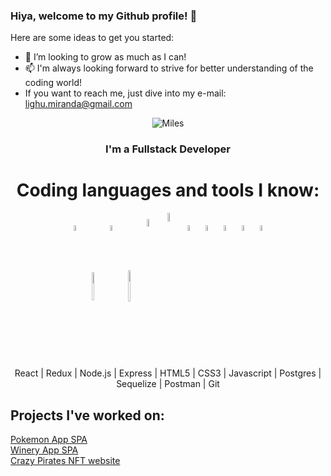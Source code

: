 ### Hiya, welcome to my Github profile! 👋

Here are some ideas to get you started:

- 🌱 I’m looking to grow as much as I can!
- 📫 I'm always looking forward to strive for better understanding of the coding world!
- If you want to reach me, just dive into my e-mail: lighu.miranda@gmail.com

</div>
<div align="center">
<img src="https://thumbs.gfycat.com/UnawareScentedHoopoe-size_restricted.gif" alt="Miles" />
  </div>
<div align="center"><h3>I'm a Fullstack Developer</h3></div>

<div align="center"><h1>Coding languages and tools I know:</h1></div>
<p align="center">
  <img width="5%" align="center" src="https://www.vectorlogo.zone/logos/reactjs/reactjs-icon.svg">
  <img width="5%" align="center" height="45" src="https://cdn.worldvectorlogo.com/logos/redux.svg">
  <img width="5%" align="center" src="https://www.vectorlogo.zone/logos/nodejs/nodejs-icon.svg">
  <img width="5%" align="center" height="50px" src="https://github.com/WanCirone/wancirone/blob/main/logos/expressjs.svg">
  <img width="5.5%" align="center" src="https://www.vectorlogo.zone/logos/w3_html5/w3_html5-icon.svg">
  <img width="6%" align="center" src="https://img1.freepng.es/20180816/ql/kisspng-cascading-style-sheets-logo-clip-art-css3-html-5b7617f6479ca3.8709748315344660382933.jpg">
  <img width="5%" align="center" src="https://github.com/WanCirone/wancirone/blob/main/logos/javascript-1.svg">
  <img width="5%" align="center" src="https://www.vectorlogo.zone/logos/postgresql/postgresql-icon.svg">
  <img width="5%" align="center" src="https://www.vectorlogo.zone/logos/sequelizejs/sequelizejs-icon.svg">
  <img width="5%" align="center" src="https://www.vectorlogo.zone/logos/getpostman/getpostman-icon.svg">
  <img width="5%" align="center" src="https://www.vectorlogo.zone/logos/git-scm/git-scm-icon.svg">
</p>



<p align="center"> React | Redux | Node.js | Express | HTML5 | CSS3 | Javascript | Postgres | Sequelize | Postman | Git </p>

<h2>Projects I've worked on:</h2>

<a href=https://poke-app-spa.vercel.app>Pokemon App SPA</a>
<br/>
<a href=https://pf-vinos-ecommerce.vercel.app>Winery App SPA</a>
<br/>
<a href=https://crazypiratenft.com>Crazy Pirates NFT website</a>
